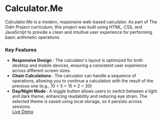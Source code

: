 # Calculator.Me
Calculator.Me is a modern, responsive web-based calculator. As part of The Odin Project curriculum, this project was built using HTML, CSS, and JavaScript to provide a clean and intuitive user experience for performing basic arithmetic operations
### Key Features
- **Responsive Design** : The calculator's layout is optimized for both desktop and mobile devices, ensuring a consistent user experience across different screen sizes.  
- **Chain Calculations** : The calculator can handle a sequence of operations, allowing you to continue a calculation with the result of the previous one (e.g., 10 + 5 = 15 * 2 = 30)  
- **Day/Night Mode** : A toggle button allows users to switch between a light and dark theme, enhancing readability and reducing eye strain. The selected theme is saved using local storage, so it persists across sessions.  
[Live Demo](https://ya-shoo.github.io/calculator-app/)
